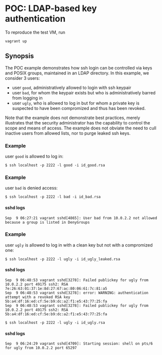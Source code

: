 POC: LDAP-based key authentication
==================================

To reproduce the test VM, run
```
vagrant up
```

## Synopsis

The POC example demonstrates how ssh login can be controlled via keys
and POSIX groups, maintained in an LDAP directory. In this example, we
consider 3 users:

- user `good`, administratively allowed to login with ssh keypair
- user `bad`, for whom the keypair exists but who is administratively
barred from logging in
- user `ugly`, who is allowed to log in but for whom a private key is
suspected to have been compromized and thus has been revoked.

Note that the example does not demonstrate best practices, merely
illustrates that the security administrator has the capability to
control the scope and means of access. The example does not obviate
the need to cull inactive users from allowed lists, nor to purge
leaked ssh keys.

### Example

user `good` is allowed to log in:

```
$ ssh localhost -p 2222 -l good -i id_good.rsa
```

### Example

user `bad` is denied access:
```
$ ssh localhost -p 2222 -l bad -i id_bad.rsa
```

#### sshd logs
```
Sep  9 06:27:21 vagrant sshd[4865]: User bad from 10.0.2.2 not allowed because a group is listed in DenyGroups
```

### Example

user `ugly` is allowed to log in with a clean key but not with a
compromized one:

```
$ ssh localhost -p 2222 -l ugly -i id_ugly_leaked.rsa
```

#### sshd logs
```
Sep  9 06:48:53 vagrant sshd[3278]: Failed publickey for ugly from 10.0.2.2 port 49175 ssh2: RSA 7e:26:63:01:37:1e:8d:27:67:ac:80:06:61:7c:81:a5
Sep  9 06:48:53 vagrant sshd[3278]: error: WARNING: authentication attempt with a revoked RSA key 5b:a4:df:16:ed:cf:5e:b9:dc:a2:f1:e5:43:77:25:fa
Sep  9 06:48:53 vagrant sshd[3278]: Failed publickey for ugly from 10.0.2.2 port 49175 ssh2: RSA 5b:a4:df:16:ed:cf:5e:b9:dc:a2:f1:e5:43:77:25:fa
```

```
$ ssh localhost -p 2222 -l ugly -i id_ugly.rsa
```

#### sshd logs
```
Sep  9 06:24:29 vagrant sshd[4709]: Starting session: shell on pts/6 for ugly from 10.0.2.2 port 65297
```
